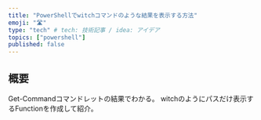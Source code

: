 ```yaml
---
title: "PowerShellでwitchコマンドのような結果を表示する方法"
emoji: "🛣"
type: "tech" # tech: 技術記事 / idea: アイデア
topics: ["powershell"]
published: false
---
```

## 概要

Get-Commandコマンドレットの結果でわかる。
witchのようにパスだけ表示するFunctionを作成して紹介。
